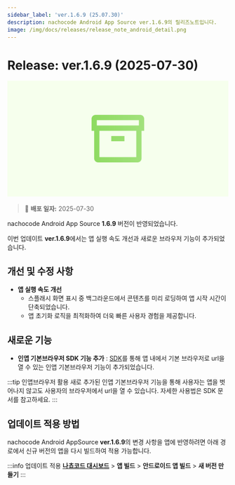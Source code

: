 ```yaml
---
sidebar_label: 'ver.1.6.9 (25.07.30)'
description: nachocode Android App Source ver.1.6.9의 릴리즈노트입니다.
image: /img/docs/releases/release_note_android_detail.png
---
```


# Release: ver.1.6.9 (2025-07-30)

![android_detail](/img/docs/releases/release_note_android_detail.png)

> 🔔 **배포 일자:** 2025-07-30

nachocode Android App Source **1.6.9** 버전이 반영되었습니다.

이번 업데이트 **ver.1.6.9**에서는 앱 실행 속도 개선과 새로운 브라우저 기능이 추가되었습니다.

## 개선 및 수정 사항

- **앱 실행 속도 개선**
  - 스플래시 화면 표시 중 백그라운드에서 콘텐츠를 미리 로딩하여 앱 시작 시간이 단축되었습니다.
  - 앱 초기화 로직을 최적화하여 더욱 빠른 사용자 경험을 제공합니다.

## 새로운 기능

- **인앱 기본브라우저 SDK 기능 추가** : [SDK](../../sdk/release-v-1-6-3)를 통해 앱 내에서 기본 브라우저로 url을 열 수 있는 인앱 기본브라우저 기능이 추가되었습니다.

:::tip 인앱브라우저 활용
새로 추가된 인앱 기본브라우저 기능을 통해 사용자는 앱을 벗어나지 않고도 사용자의 브라우저에서 url을 열 수 있습니다.
자세한 사용법은 SDK 문서를 참고하세요.
:::

## 업데이트 적용 방법

nachocode Android AppSource **ver.1.6.9**의 변경 사항을 앱에 반영하려면 아래 경로에서 신규 버전의 앱을 다시 빌드하여 적용 가능합니다.

:::info 업데이트 적용
[**나쵸코드 대시보드**](https://nachocode.io/?utm_source=docs&utm_medium=documentation&utm_campaign=devguide) > **앱 빌드** > **안드로이드 앱 빌드** > **새 버전 만들기**
:::
